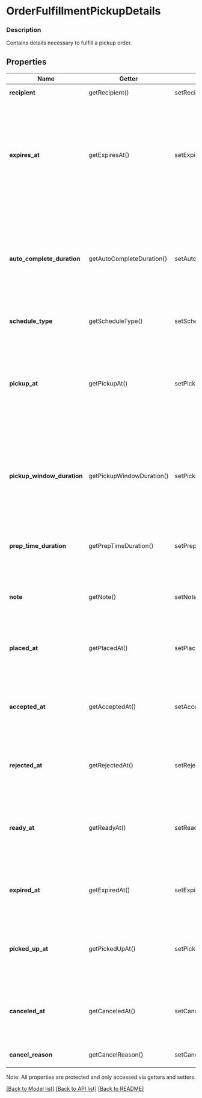 # OrderFulfillmentPickupDetails

### Description

Contains details necessary to fulfill a pickup order.

## Properties
Name | Getter | Setter | Type | Description | Notes
------------ | ------------- | ------------- | ------------- | ------------- | -------------
**recipient** | getRecipient() | setRecipient($value) | [**\SquareConnect\Model\OrderFulfillmentRecipient**](OrderFulfillmentRecipient.md) | The recipient of this pickup fulfillment. | [optional] 
**expires_at** | getExpiresAt() | setExpiresAt($value) | **string** | The expiry [timestamp](#workingwithdates) in RFC 3339 format, e.g., \&quot;2016-09-04T23:59:33.123Z\&quot;. This timestamp indicates when the pickup fulfillment will expire if it is not accepted by the merchant. Expiration time can only be set up to 7 days in the future. If not set, this pickup fulfillment will be automatically accepted when placed. | [optional] 
**auto_complete_duration** | getAutoCompleteDuration() | setAutoCompleteDuration($value) | **string** | The auto completion duration in RFC3339 duration format, e.g., \&quot;P1W3D\&quot;. If set, an open and accepted pickup fulfillment will automatically move to the &#x60;COMPLETED&#x60; state after this period of time. If not set, this pickup fulfillment will remain accepted until it is canceled or completed. | [optional] 
**schedule_type** | getScheduleType() | setScheduleType($value) | **string** | The schedule type of the pickup fulfillment. Defaults to &#x60;SCHEDULED&#x60;. | [optional] 
**pickup_at** | getPickupAt() | setPickupAt($value) | **string** | The pickup [timestamp](#workingwithdates) in RFC3339 timestamp format, e.g., \&quot;2016-09-04T23:59:33.123Z\&quot;. For fulfillments with the schedule type &#x60;ASAP&#x60;, this is automatically set to the current time plus the expected duration to prepare the fulfillment. This represents the start of the pickup window. | [optional] 
**pickup_window_duration** | getPickupWindowDuration() | setPickupWindowDuration($value) | **string** | The pickup window duration in RFC3339 duration format, e.g., \&quot;P1W3D\&quot;. This duration represents the window of time for which the order should be picked up after the &#x60;pickup_at&#x60; time. Can be used as an informational guideline for merchants. | [optional] 
**prep_time_duration** | getPrepTimeDuration() | setPrepTimeDuration($value) | **string** | The preparation time duration in RFC3339 duration format, e.g., \&quot;P1W3D\&quot;. This duration indicates how long it takes the merchant to prepare this fulfillment. | [optional] 
**note** | getNote() | setNote($value) | **string** | A general note about the pickup fulfillment.  Notes are useful for providing additional instructions and are displayed in Square apps. | [optional] 
**placed_at** | getPlacedAt() | setPlacedAt($value) | **string** | The [timestamp](#workingwithdates) in RFC3339 timestamp format, e.g., \&quot;2016-09-04T23:59:33.123Z\&quot;, indicating when the fulfillment was placed. | [optional] 
**accepted_at** | getAcceptedAt() | setAcceptedAt($value) | **string** | The [timestamp](#workingwithdates) in RFC3339 timestamp format, e.g., \&quot;2016-09-04T23:59:33.123Z\&quot;, indicating when the fulfillment was accepted by the merchant. | [optional] 
**rejected_at** | getRejectedAt() | setRejectedAt($value) | **string** | The [timestamp](#workingwithdates) in RFC3339 timestamp format, e.g., \&quot;2016-09-04T23:59:33.123Z\&quot;, indicating when the fulfillment was rejected. | [optional] 
**ready_at** | getReadyAt() | setReadyAt($value) | **string** | The [timestamp](#workingwithdates) in RFC3339 timestamp format, e.g., \&quot;2016-09-04T23:59:33.123Z\&quot;, indicating when the merchant set the fulfillment as ready for pickup. | [optional] 
**expired_at** | getExpiredAt() | setExpiredAt($value) | **string** | The [timestamp](#workingwithdates) in RFC3339 timestamp format, e.g., \&quot;2016-09-04T23:59:33.123Z\&quot;, indicating when the fulfillment expired. | [optional] 
**picked_up_at** | getPickedUpAt() | setPickedUpAt($value) | **string** | The [timestamp](#workingwithdates) in RFC3339 timestamp format, e.g., \&quot;2016-09-04T23:59:33.123Z\&quot;, indicating when the fulfillment was picked up by the recipient. | [optional] 
**canceled_at** | getCanceledAt() | setCanceledAt($value) | **string** | The [timestamp](#workingwithdates) in RFC3339 timestamp format, e.g., \&quot;2016-09-04T23:59:33.123Z\&quot;, indicating when the fulfillment was canceled by the merchant or buyer. | [optional] 
**cancel_reason** | getCancelReason() | setCancelReason($value) | **string** | A description of why the pickup was canceled. Max length is 100 characters. | [optional] 

Note: All properties are protected and only accessed via getters and setters.

[[Back to Model list]](../../README.md#documentation-for-models) [[Back to API list]](../../README.md#documentation-for-api-endpoints) [[Back to README]](../../README.md)

